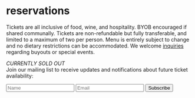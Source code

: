 # reservations
Tickets are all inclusive of food, wine, and hospitality. BYOB encouraged if shared communally. Tickets are non-refundable but fully transferable, and limited to a maximum of two per person. Menu is entirely subject to change and no dietary restrictions can be accommodated. We welcome [inquiries](mailto:inquiries@pith.space) regarding buyouts or special events.

*CURRENTLY SOLD OUT*      
<tito-widget event="pith/supper-club"></tito-widget>
Join our mailing list to receive updates and notifications about future ticket availability:
<form accept-charset="UTF-8" action="https://tickets.pith.space/pith/supper-club/interested_users" id="ms-sub-form" method="post" target="_blank">
	<input name="utf8" type="hidden" value="✓">
	<input name="authenticity_token" type="hidden" value="FCumfjNcXNgC/34KKuL4EFAxuBlvfFIMzU1LOGtwROs=">
	<input placeholder="Name" id="name" name="interested_user[name]" type="text">
    <input placeholder="Email" id="email" name="interested_user[email]" type="email">
    <input type="submit" name="commit" value="Subscribe" />
</form>
<p class="bottom_space">&nbsp;</p>
